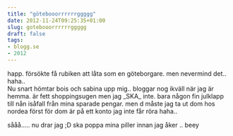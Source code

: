 ```yaml
---
title: "götebooorrrrrrggggg"
date: 2012-11-24T09:25:35+01:00
slug: gotebooorrrrrrggggg
draft: false
tags:
- blogg.se
- 2012
---
```

happ. försökte få rubiken att låta som en göteborgare. men nevermind det.. haha..  
Nu snart hömtar bois och sabina upp mig.. bloggar nog ikväll när jag är hemma. är fett shoppingsugen men jag \_SKA\_ inte. bara någon fin julklapp till nån isåfall från mina sparade pengar. men d måste jag ta ut dom hos nordea först för dom är på ett konto jag inte får röra haha..

sååå..... nu drar jag ;D ska poppa mina piller innan jag åker .. beey
